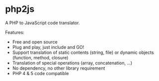 php2js
======

A PHP to JavaScript code translator.

Features:
  - Free and open source
  - Plug and play, just include and GO!
  - Support translation of static contents (string, file) or dynamic
    objects (function, method, closure)
  - Translation of special operations (array, concatenation, ...) 
  - No dependency, no other library requirement
  - PHP 4 & 5 code compatible
